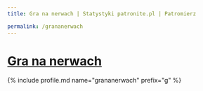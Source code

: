 ```yaml
---
title: Gra na nerwach | Statystyki patronite.pl | Patromierz

permalink: /grananerwach
---
```


# [Gra na nerwach](https://patronite.pl/grananerwach)

{% include profile.md name="grananerwach" prefix="g" %}
